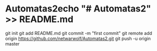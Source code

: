 # Automatas2echo "# Automatas2" >> README.md
git init
git add README.md
git commit -m "first commit"
git remote add origin https://github.com/netwarwolf/Automatas2.git
git push -u origin master
